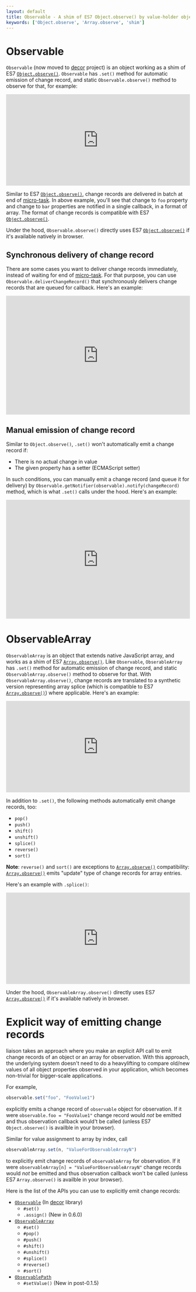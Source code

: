 ```yaml
---
layout: default
title: Observable - A shim of ES7 Object.observe() by value-holder object
keywords: ['Object.observe', 'Array.observe', 'shim']
---
```


# Observable

`Observable` (now moved to [decor](https://github.com/ibm-js/decor) project) is an object working as a shim of ES7 [`Object.observe()`](http://wiki.ecmascript.org/doku.php?id=harmony:observe).
`Observable` has `.set()` method for automatic emission of change record, and static `Observable.observe()` method to observe for that, for example:

<iframe width="100%" height="250" src="http://jsfiddle.net/ibmjs/pngb8/embedded/js,result" allowfullscreen="allowfullscreen" frameborder="0"><a href="http://jsfiddle.net/ibmjs/pngb8/">checkout the sample on JSFiddle</a></iframe>

Similar to ES7 [`Object.observe()`](http://wiki.ecmascript.org/doku.php?id=harmony:observe), change records are delivered in batch at end of [micro-task](http://www.whatwg.org/specs/web-apps/current-work/multipage/webappapis.html#microtask). In above example, you'll see that change to `foo` property and change to `bar` properties are notified in a single callback, in a format of array. The format of change records is compatible with ES7 [`Object.observe()`](http://wiki.ecmascript.org/doku.php?id=harmony:observe).

Under the hood, `Observable.observe()` directly uses ES7 [`Object.observe()`](http://wiki.ecmascript.org/doku.php?id=harmony:observe) if it's available natively in browser.

## Synchronous delivery of change record

There are some cases you want to deliver change records immediately, instead of waiting for end of [micro-task](http://www.whatwg.org/specs/web-apps/current-work/multipage/webappapis.html#microtask). For that purpose, you can use `Observable.deliverChangeRecord()` that synchronously delivers change records that are queued for callback. Here's an example:

<iframe width="100%" height="325" src="http://jsfiddle.net/ibmjs/S83Ey/embedded/js,result" allowfullscreen="allowfullscreen" frameborder="0"><a href="http://jsfiddle.net/ibmjs/S83Ey/">checkout the sample on JSFiddle</a></iframe>

## Manual emission of change record

Similar to `Object.observe()`, `.set()` won't automatically emit a change record if:

* There is no actual change in value
* The given property has a setter (ECMAScript setter)

In such conditions, you can manually emit a change record (and queue it for delivery) by `Observable.getNotifier(observable).notify(changeRecord)` method, which is what `.set()` calls under the hood. Here's an example:

<iframe width="100%" height="325" src="http://jsfiddle.net/ibmjs/5ezRw/embedded/js,result" allowfullscreen="allowfullscreen" frameborder="0"><a href="http://jsfiddle.net/ibmjs/5ezRw/">checkout the sample on JSFiddle</a></iframe>

# ObservableArray

`ObservableArray` is an object that extends native JavaScript array, and works as a shim of ES7 [`Array.observe()`](http://wiki.ecmascript.org/doku.php?id=harmony:observe). Like `Observable`, `ObserableArray` has `.set()` method for automatic emission of change record, and static `ObservableArray.observe()` method to observe for that. With `ObservableArray.observe()`, change records are translated to a synthetic version representing array splice (which is compatible to ES7 [`Array.observe()`](http://wiki.ecmascript.org/doku.php?id=harmony:observe)) where applicable. Here's an example:

<iframe width="100%" height="250" src="http://jsfiddle.net/ibmjs/MtN79/embedded/js,result" allowfullscreen="allowfullscreen" frameborder="0"><a href="http://jsfiddle.net/ibmjs/MtN79/">checkout the sample on JSFiddle</a></iframe>

In addition to `.set()`, the following methods automatically emit change records, too:

* `pop()`
* `push()`
* `shift()`
* `unshift()`
* `splice()`
* `reverse()`
* `sort()`

**Note**: `reverse()` and `sort()` are exceptions to [`Array.observe()`](http://wiki.ecmascript.org/doku.php?id=harmony:observe) compatibility: [`Array.observe()`](http://wiki.ecmascript.org/doku.php?id=harmony:observe) emits "update" type of change records for array entries.

Here's an example with `.splice()`:

<iframe width="100%" height="250" src="http://jsfiddle.net/ibmjs/4dTAf/embedded/js,result" allowfullscreen="allowfullscreen" frameborder="0"><a href="http://jsfiddle.net/ibmjs/4dTAf/">checkout the sample on JSFiddle</a></iframe>

Under the hood, `ObservableArray.observe()` directly uses ES7 [`Array.observe()`](http://wiki.ecmascript.org/doku.php?id=harmony:observe) if it's available natively in browser.

# Explicit way of emitting change records

liaison takes an approach where you make an explicit API call to emit change records of an object or an array for observation.
With this approach, the underlying system doesn't need to do a heavylifting to compare old/new values of all object properties observed in your application, which becomes non-trivial for bigger-scale applications.

For example,

```javascript
observable.set("foo", "FooValue1")
```

explicitly emits a change record of `observable` object for observation. If it were `observable.foo = "FooValue1"` change record would *not* be emitted and thus observation callback would't be called (unless ES7 `Object.observe()` is availble in your browser).

Similar for value assignment to array by index, call

```javascript
observableArray.set(n, "ValueForObservableArrayN")
```

to explicitly emit change records of `observableArray` for observation. If it were `observableArray[n] = "ValueForObservableArrayN"` change records would *not* be emitted and thus observation callback won't be called (unless ES7 `Array.observe()` is availble in your browser).

Here is the list of the APIs you can use to explicitly emit change records:

* [`Observable`](http://ibm-js.github.io/decor/docs/0.5.0/Observable.html) (In [decor](https://github.com/ibm-js/decor) library)
  * `#set()`
  * `.assign()` (New in 0.6.0)
* [`ObservableArray`](http://ibm-js.github.io/liaison/docs/master/Observable.html)
  * `#set()`
  * `#pop()`
  * `#push()`
  * `#shift()`
  * `#unshift()`
  * `#splice()`
  * `#reverse()`
  * `#sort()`
* [`ObservablePath`](http://ibm-js.github.io/liaison/docs/master/BindingSource.html)
  * `#setValue()` (New in post-0.1.5)
